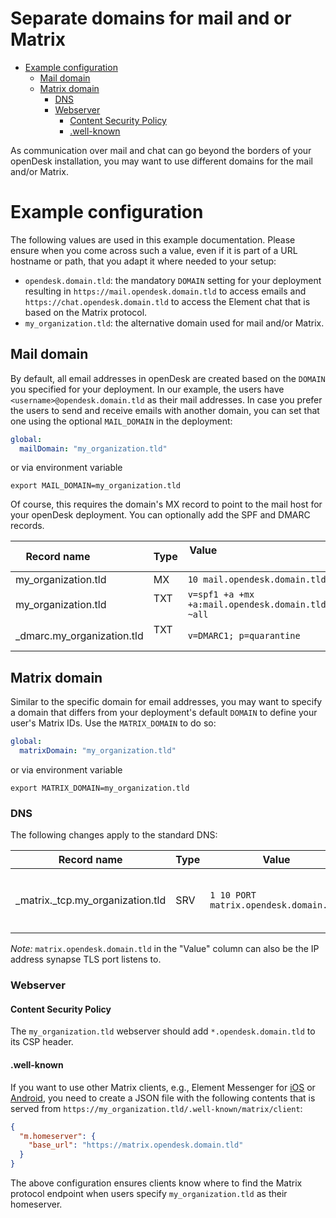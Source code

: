 <!--
SPDX-FileCopyrightText: 2024 Zentrum für Digitale Souveränität der Öffentlichen Verwaltung (ZenDiS) GmbH
SPDX-License-Identifier: Apache-2.0
-->

<h1>Separate domains for mail and or Matrix </h1>

<!-- TOC -->
* [Example configuration](#example-configuration)
  * [Mail domain](#mail-domain)
  * [Matrix domain](#matrix-domain)
    * [DNS](#dns)
    * [Webserver](#webserver)
      * [Content Security Policy](#content-security-policy)
      * [.well-known](#well-known)
<!-- TOC -->

As communication over mail and chat can go beyond the borders of your openDesk installation, you may want to use different domains for the mail and/or Matrix.

# Example configuration

The following values are used in this example documentation. Please ensure when you come across such a value, even if it is part of a URL hostname or path, that you adapt it where needed to your setup:

- `opendesk.domain.tld`: the mandatory `DOMAIN` setting for your deployment resulting in `https://mail.opendesk.domain.tld` to access emails and `https://chat.opendesk.domain.tld` to access the Element chat that is based on the Matrix protocol.
- `my_organization.tld`: the alternative domain used for mail and/or Matrix.

## Mail domain

By default, all email addresses in openDesk are created based on the `DOMAIN` you specified for your deployment. In our example, the users have `<username>@opendesk.domain.tld` as their mail addresses. In case you prefer the users to send and receive emails with another domain, you can set that one using the optional `MAIL_DOMAIN` in the deployment:

```yaml
global:
  mailDomain: "my_organization.tld"
```

or via environment variable

```shell
export MAIL_DOMAIN=my_organization.tld
```

Of course, this requires the domain's MX record to point to the mail host for your openDesk deployment. You can optionally add the SPF and DMARC records.

| Record name                | Type | Value                                            |
| -------------------------- | ---- | ------------------------------------------------ |
| my_organization.tld        | MX   | `10 mail.opendesk.domain.tld` |
| my_organization.tld        | TXT  | `v=spf1 +a +mx +a:mail.opendesk.domain.tld ~all` |
| _dmarc.my_organization.tld | TXT  | `v=DMARC1; p=quarantine` |

## Matrix domain

Similar to the specific domain for email addresses, you may want to specify a domain that differs from your deployment's default `DOMAIN` to define your user's Matrix IDs. Use the `MATRIX_DOMAIN` to do so:

```yaml
global:
  matrixDomain: "my_organization.tld"
```

or via environment variable

```shell
export MATRIX_DOMAIN=my_organization.tld
```

### DNS

The following changes apply to the standard DNS:

| Record name                      | Type | Value                                  | Comment                                                                                |
| -------------------------------- | ---- | -------------------------------------- | -------------------------------------------------------------------------------------- |
| _matrix._tcp.my_organization.tld | SRV  | `1 10 PORT matrix.opendesk.domain.tld` | `PORT` is your NodePort/LoadBalancer port of the `opendesk-synapse-federation` service |

*Note:* `matrix.opendesk.domain.tld` in the "Value" column can also be the IP address synapse TLS port listens to.

### Webserver

#### Content Security Policy

The `my_organization.tld` webserver should add `*.opendesk.domain.tld` to its CSP header.

#### .well-known

If you want to use other Matrix clients,
e.g., Element Messenger for [iOS](https://apps.apple.com/de/app/element-messenger/id1083446067)
or [Android](https://play.google.com/store/apps/details?id=im.vector.app),
you need to create a JSON file with the following contents that is served from
`https://my_organization.tld/.well-known/matrix/client`:

```json
{
  "m.homeserver": {
    "base_url": "https://matrix.opendesk.domain.tld"
  }
}
```

The above configuration ensures clients know where to find the Matrix protocol endpoint when users specify `my_organization.tld`
as their homeserver.

